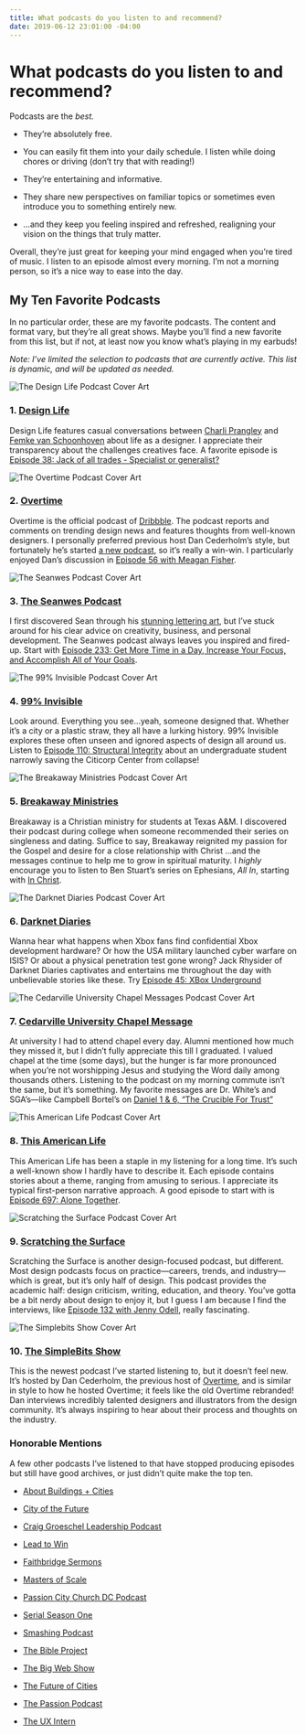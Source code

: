 ```yaml
---
title: What podcasts do you listen to and recommend?
date: 2019-06-12 23:01:00 -04:00
---
```


# What podcasts do you listen to and recommend?

Podcasts are the *best.*

* They’re absolutely free.

* You can easily fit them into your daily schedule. I listen while doing chores or driving (don’t try that with reading!)

* They’re entertaining and informative.

* They share new perspectives on familiar topics or sometimes even introduce you to something entirely new.

* …and they keep you feeling inspired and refreshed, realigning your vision on the things that truly matter.

Overall, they’re just great for keeping your mind engaged when you’re tired of music. I listen to an episode almost every morning. I’m not a morning person, so it’s a nice way to ease into the day.

## My Ten Favorite Podcasts

In no particular order, these are my favorite podcasts. The content and format vary, but they’re all great shows. Maybe you’ll find a new favorite from this list, but if not, at least now you know what’s playing in my earbuds!

*Note: I’ve limited the selection to podcasts that are currently active. This list is dynamic, and will be updated as needed.*

<picture>
<source type="image/webp" srcset="/uploads/Design-Life-150w.webp 1x, /uploads/Design-Life-300w.webp 2x">
<source type="image/jpg" srcset="/uploads/Design-Life-150w.jpg 1x, /uploads/Design-Life-300w.jpg 2x">
<img alt="The Design Life Podcast Cover Art" src="/uploads/Design-Life-150w.jpg">
</picture>

### 1. [Design Life](https://www.designlife.fm)

Design Life features casual conversations between [Charli Prangley](https://charlimarie.com) and [Femke van Schoonhoven](https://www.femke.co.nz) about life as a designer. I appreciate their transparency about the challenges creatives face. A favorite episode is [Episode 38: Jack of all trades - Specialist or generalist?](https://www.designlife.fm/episode/38)

<picture>
<source type="image/webp" srcset="/uploads/Overtime-150w.webp 1x, /uploads/Overtime-300w.webp 2x">
<source type="image/jpg" srcset="/uploads/Overtime-150w.jpg 1x, /uploads/Overtime-300w.jpg 2x">
<img alt="The Overtime Podcast Cover Art" src="/uploads/Overtime-150w.jpg">
</picture>

### 2. [Overtime](https://dribbble.com/overtime)

Overtime is the official podcast of [Dribbble](https://dribbble.com). The podcast reports and comments on trending design news and features thoughts from well-known designers. I personally preferred previous host Dan Cederholm’s style, but fortunately he’s started [a new podcast](https://show.simplebits.com), so it’s really a win-win. I particularly enjoyed Dan’s discussion in [Episode 56 with Meagan Fisher](https://dribbble.com/overtime/2019/04/10/owltastic-s-meagan-fisher-on-adapting-to-the-modern-landscape-of-web-design).

<picture>
<source type="image/webp" srcset="/uploads/The-Seanwes-Podcast-150w.webp 1x, /uploads/The-Seanwes-Podcast-300w.webp 2x">
<source type="image/jpg" srcset="/uploads/The-Seanwes-Podcast-150w.jpg 1x, /uploads/The-Seanwes-Podcast-300w.jpg 2x">
<img alt="The Seanwes Podcast Cover Art" src="/uploads/The-Seanwes-Podcast-150w.jpg">
</picture>

### 3. [The Seanwes Podcast](https://seanwes.com/podcast)

I first discovered Sean through his [stunning lettering art](https://dribbble.com/shots/880418-Just-a-friendly-nudge), but I’ve stuck around for his clear advice on creativity, business, and personal development. The Seanwes podcast always leaves you inspired and fired-up. Start with [Episode 233: Get More Time in a Day, Increase Your Focus, and Accomplish All of Your Goals](https://seanwes.com/podcast/233-get-more-time-in-a-day-increase-your-focus-and-accomplish-all-of-your-goals).

<picture>
<source type="image/webp" srcset="/uploads/99-Percent-Invisible-150w.webp 1x, /uploads/99-Percent-Invisible-300w.webp 2x">
<source type="image/jpg" srcset="/uploads/99-Percent-Invisible-150w.jpg 1x, /uploads/99-Percent-Invisible-300w.jpg 2x">
<img alt="The 99% Invisible Podcast Cover Art" src="/uploads/99-Percent-Invisible-150w.jpg">
</picture>

### 4. [99% Invisible](https://99percentinvisible.org)

Look around. Everything you see…yeah, someone designed that. Whether it’s a city or a plastic straw, they all have a lurking history. 99% Invisible explores these often unseen and ignored aspects of design all around us. Listen to [Episode 110: Structural Integrity](https://99percentinvisible.org/episode/structural-integrity) about an undergraduate student narrowly saving the Citicorp Center from collapse!

<picture>
<source type="image/webp" srcset="/uploads/Breakaway-Ministries-150w.webp 1x, /uploads/Breakaway-Ministries-300w.webp 2x">
<source type="image/jpg" srcset="/uploads/Breakaway-Ministries-150w.jpg 1x, /uploads/Breakaway-Ministries-300w.jpg 2x">
<img alt="The Breakaway Ministries Podcast Cover Art" src="/uploads/Breakaway-Ministries-150w.jpg">
</picture>

### 5. [Breakaway Ministries](https://www.breakawayministries.org)

Breakaway is a Christian ministry for students at Texas A&M. I discovered their podcast during college when someone recommended their series on singleness and dating. Suffice to say, Breakaway reignited my passion for the Gospel and desire for a close relationship with Christ …and the messages continue to help me to grow in spiritual maturity. I *highly* encourage you to listen to Ben Stuart’s series on Ephesians, *All In*, starting with [In Christ](https://subsplash.com/breakaway/messages/mi/\+820d5b5).

<picture>
<source type="image/webp" srcset="/uploads/Darknet-Diaries-150w.webp 1x, /uploads/Darknet-Diaries-300w.webp 2x">
<source type="image/jpg" srcset="/uploads/Darknet-Diaries-150w.jpg 1x, /uploads/Darknet-Diaries-300w.jpg 2x">
<img alt="The Darknet Diaries Podcast Cover Art" src="/uploads/Darknet-Diaries-150w.jpg">
</picture>

### 6. [Darknet Diaries](https://darknetdiaries.com)

Wanna hear what happens when Xbox fans find confidential Xbox development hardware? Or how the USA military launched cyber warfare on ISIS? Or about a physical penetration test gone wrong? Jack Rhysider of Darknet Diaries captivates and entertains me throughout the day with unbelievable stories like these. Try [Episode 45: XBox Underground](https://darknetdiaries.com/episode/45/)

<picture>
<source type="image/webp" srcset="/uploads/Cedarville-University-Chapel-Messages-150w.webp 1x, /uploads/Cedarville-University-Chapel-Messages-300w.webp 2x">
<source type="image/jpg" srcset="/uploads/Cedarville-University-Chapel-Messages-150w.jpg 1x, /uploads/Cedarville-University-Chapel-Messages-300w.jpg 2x">
<img alt="The Cedarville University Chapel Messages Podcast Cover Art" src="/uploads/Cedarville-University-Chapel-Messages-150w.jpg">
</picture>

### 7. [Cedarville University Chapel Message](https://www.cedarville.edu/chapel)

At university I had to attend chapel every day. Alumni mentioned how much they missed it, but I didn’t fully appreciate this till I graduated. I valued chapel at the time (some days), but the hunger is far more pronounced when you’re not worshipping Jesus and studying the Word daily among thousands others. Listening to the podcast on my morning commute isn’t the same, but it’s something. My favorite messages are Dr. White’s and SGA’s—like Campbell Bortel’s on [Daniel 1 & 6, “The Crucible For Trust”](https://www.cedarville.edu/Chapel/Watch/SGA-Chapel--10262018/8KkAhwg9LUeHWfuZ5C4cTg)

<picture>
<source type="image/webp" srcset="/uploads/This-American-Life-150w.webp 1x, /uploads/This-American-Life-300w.webp 2x">
<source type="image/jpg" srcset="/uploads/This-American-Life-150w.jpg 1x, /uploads/This-American-Life-300w.jpg 2x">
<img alt="This American Life Podcast Cover Art" src="/uploads/This-American-Life-150w.jpg">
</picture>

### 8. [This American Life](https://www.thisamericanlife.org)

This American Life has been a staple in my listening for a long time. It’s such a well-known show I hardly have to describe it. Each episode contains stories about a theme, ranging from amusing to serious. I appreciate its typical first-person narrative approach. A good episode to start with is [Episode 697: Alone Together](https://www.thisamericanlife.org/697/alone-together).

<picture>
<source type="image/webp" srcset="/uploads/Scratching-the-Surface-150w.webp 1x, /uploads/Scratching-the-Surface-300w.webp 2x">
<source type="image/jpg" srcset="/uploads/Scratching-the-Surface-150w.jpg 1x, /uploads/Scratching-the-Surface-300w.jpg 2x">
<img alt="Scratching the Surface Podcast Cover Art" src="/uploads/Scratching-the-Surface-150w.jpg">
</picture>

### 9. [Scratching the Surface](https://scratchingthesurface.fm)

Scratching the Surface is another design-focused podcast, but different. Most design podcasts focus on practice—careers, trends, and industry—which is great, but it’s only half of design. This podcast provides the academic half: design criticism, writing, education, and theory. You’ve gotta be a bit nerdy about design to enjoy it, but I guess I am because I find the interviews, like [Episode 132 with Jenny Odell](https://scratchingthesurface.fm/post/187635812060/132-jenny-odell), really fascinating.

<picture>
<source type="image/webp" srcset="/uploads/The-Simplebits-Show-150w.webp 1x, /uploads/The-Simplebits-Show-300w.webp 2x">
<source type="image/jpg" srcset="/uploads/The-Simplebits-Show-150w.jpg 1x, /uploads/The-Simplebits-Show-300w.jpg 2x">
<img alt="The Simplebits Show Cover Art" src="/uploads/The-Simplebits-Show-150w.jpg">
</picture>

### 10. [The SimpleBits Show](https://show.simplebits.com)

This is the newest podcast I’ve started listening to, but it doesn’t feel new. It’s hosted by Dan Cederholm, the previous host of [Overtime](https://dribbble.com/overtime), and is similar in style to how he hosted Overtime; it feels like the old Overtime rebranded! Dan interviews incredibly talented designers and illustrators from the design community. It’s always inspiring to hear about their process and thoughts on the industry.

### Honorable Mentions

A few other podcasts I’ve listened to that have stopped producing episodes but still have good archives, or just didn’t quite make the top ten.

* [About Buildings \+ Cities](https://aboutbuildingsandcities.org)

* [City of the Future](https://www.sidewalklabs.com/blog/introducing-city-of-the-future-a-podcast-from-sidewalk-labs)

* [Craig Groeschel Leadership Podcast](https://www.craiggroeschel.com/leadershippodcast)

* [Lead to Win](https://michaelhyatt.com/leadtowin)

* [Faithbridge Sermons](https://faithbridge.org/resources/sermons)

* [Masters of Scale](https://mastersofscale.com)

* [Passion City Church DC Podcast](https://podcasts.apple.com/us/podcast/passion-city-church-dc-podcast/id1406150278)

* [Serial Season One](https://serialpodcast.org/season-one)

* [Smashing Podcast](https://podcast.smashingmagazine.com)

* [The Bible Project](https://bibleproject.com/podcasts/the-bible-project-podcast)

* [The Big Web Show](https://5by5.tv/bigwebshow)

* [The Future of Cities](https://thefutureofcities.libsyn.com)

* [The Passion Podcast](https://podcasts.apple.com/us/podcast/the-passion-podcast/id78650928)

* [The UX Intern](https://podcasts.apple.com/us/podcast/the-ux-intern/id684613036)